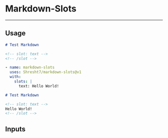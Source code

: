 # Markdown-Slots
----------------

<!-- slot: description -->
<!-- /slot -->

## Usage

```md
# Test Markdown

<!-- slot: text -->
<!-- /slot -->
```

```yaml
- name: markdown-slots
  uses: Shresht7/markdown-slots@v1
  with:
    slots: |
      text: Hello World!
```

```md
# Test Markdown

<!-- slot: text -->
Hello World!
<!-- /slot -->
```
## Inputs

<!-- slot: inputs -->
<!-- /slot -->